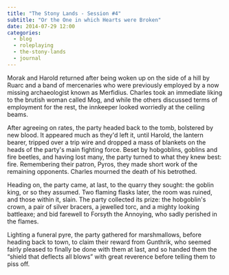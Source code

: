 ```yaml
---
title: "The Stony Lands - Session #4"
subtitle: "Or the One in which Hearts were Broken"
date: 2014-07-29 12:00
categories:
  - blog
  - roleplaying
  - the-stony-lands
  - journal
---
```

Morak and Harold returned after being woken up on the side of a hill by Ruarc and a band of mercenaries who were previously employed by a now missing archaeologist known as Merfidius. Charles took an immediate liking to the brutish woman called Mog, and while the others discussed terms of employment for the rest, the innkeeper looked worriedly at the ceiling beams.

After agreeing on rates, the party headed back to the tomb, bolstered by new blood. It appeared much as they'd left it, until Harold, the lantern bearer, tripped over a trip wire and dropped a mass of blankets on the heads of the party's main fighting force. Beset by hobgoblins, goblins and fire beetles, and having lost many, the party turned to what they knew best: fire. Remembering their patron, Pyros, they made short work of the remaining opponents. Charles mourned the death of his betrothed.

Heading on, the party came, at last, to the quarry they sought: the goblin king, or so they assumed. Two flaming flasks later, the room was ruined, and those within it, slain. The party collected its prize: the hobgoblin's crown, a pair of silver bracers, a jewelled torc, and a mighty looking battleaxe; and bid farewell to Forsyth the Annoying, who sadly perished in the flames.

Lighting a funeral pyre, the party gathered for marshmallows, before heading back to town, to claim their reward from Gunthrik, who seemed fairly pleased to finally be done with them at last, and so handed them the “shield that deflects all blows” with great reverence before telling them to piss off.
